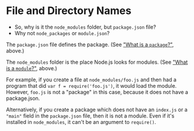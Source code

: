 # File and Directory Names

- So, why is it the `node_modules` folder, but `package.json` file?
- Why not `node_packages` or `module.json`?

The `package.json` file defines the package.  (See 
["What is a `package`?"](#what-is-a-packae), above.)

The `node_modules` folder is the place Node.js looks for modules.
(See ["What is a `module`?"](#what-is-a-module), above.)

For example, if you create a file at `node_modules/foo.js` and then
had a program that did `var f = require('foo.js')`, it would load
the module.  However, `foo.js` is not a "package" in this case,
because it does not have a package.json.

Alternatively, if you create a package which does not have an
`index.js` or a `"main"` field in the `package.json` file, then it is
not a module.  Even if it's installed in `node_modules`, it can't be
an argument to `require()`.
